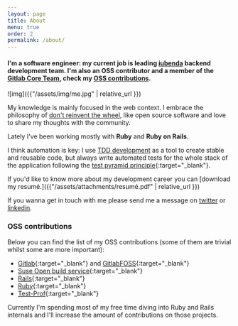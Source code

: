 ```yaml
---
layout: page
title: About
menu: true
order: 2
permalink: /about/
---
```

<h4>
I'm a software engineer: my current job is leading  <a href="https://www.iubenda.com/en/" target="blank">iubenda</a> backend development team.
I'm also an OSS contributor and a member of the <a href="https://about.gitlab.com/core-team/" target="_blank">Gitlab Core Team</a>, check my <a href="#oss-contributions">OSS contributions</a>.
</h4>
![img]({{"/assets/img/me.jpg" | relative_url }})

My knowledge is mainly focused in the web context. I embrace the philosophy of
<a href="http://en.wikipedia.org/wiki/Reinventing_the_wheel" target="blank">don't reinvent the wheel</a>,
like open source software and love to share my thoughts with the community.

Lately I've been working mostly with <b>Ruby</b> and <b>Ruby on Rails</b>.

I think automation is key: I use <a href="http://en.wikipedia.org/wiki/Test-driven_development" target="blank">TDD development</a> as a tool to
create stable and reusable code, but always write automated tests for the whole stack of the
application following the [test pyramid principle](https://martinfowler.com/articles/practical-test-pyramid.html){:target="_blank"}.

If you'd like to know more about my development career you can [download my resumé.]({{"/assets/attachments/resumé.pdf" | relative_url }})

If you wanna get in touch with me please send me a message on <a href="https://twitter.com/{{ site.twitter_username }}" title="JacopoBeschi" target="_blank">twitter</a> or <a href="http://www.linkedin.com/in/{{ site.linkedin_username }}" title="jacopobeschi" target="_blank">linkedin</a>.

### OSS contributions

Below you can find the list of my OSS contributions (some of them are trivial whilst some are more
important):

- [Gitlab](https://gitlab.com/gitlab-org/gitlab/-/merge_requests?scope=all&utf8=%E2%9C%93&state=merged&author_username=jacopo-beschi){:target="_blank"}
and [GitlabFOSS](https://gitlab.com/gitlab-org/gitlab-foss/-/merge_requests?scope=all&utf8=%E2%9C%93&state=merged&author_username=jacopo-beschi){:target="_blank"}
- [Suse Open build service](https://github.com/openSUSE/open-build-service/pulls?q=is%3Apr+is%3Aclosed+author%3Aintrip){:target="_blank"}
- [Rails](https://contributors.rubyonrails.org/contributors/jacopo/commits){:target="_blank"}
- [Ruby](https://github.com/ruby/ruby/pulls?q=is%3Apr+is%3Aclosed+author%3Aintrip){:target="_blank"}
- [Test-Prof](https://github.com/test-prof/test-prof/pulls?q=is%3Apr+is%3Aclosed+author%3Aintrip){:target="_blank"}

Currently I'm spending most of my free time diving into Ruby and Rails internals and I'll increase the amount of contributions on those projects.
